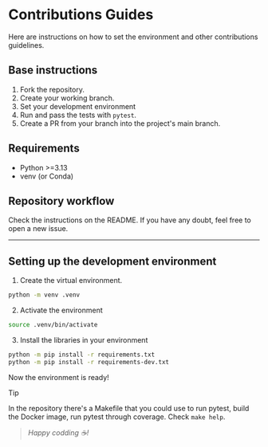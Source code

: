 # Contributions Guides

Here are instructions on how to set the environment and other contributions
guidelines.

## Base instructions

1. Fork the repository.
2. Create your working branch.
3. Set your development environment
4. Run and pass the tests with `pytest`.
5. Create a PR from your branch into the project's main branch.

## Requirements

- Python >=3.13
- venv (or Conda)

## Repository workflow

Check the instructions on the README. If you have any doubt, feel free to open a
new issue.

---

## Setting up the development environment

1. Create the virtual environment.

```bash
python -m venv .venv
```

2. Activate the environment

```bash
source .venv/bin/activate
```

3. Install the libraries in your environment

```bash
python -m pip install -r requirements.txt
python -m pip install -r requirements-dev.txt
```

Now the environment is ready!

> [!TIP]
>
> In the repository there's a Makefile that you could use to run pytest, build
> the Docker image, run pytest through coverage. Check `make help`.

> _Happy codding ☕!_
